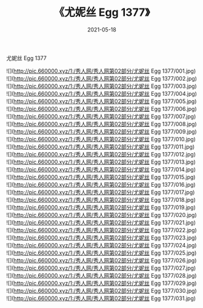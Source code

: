 ﻿---
layout: post
title:  《尤妮丝 Egg 1377》
date:   2021-05-18
img: http://pic.660000.xyz/1:/秀人网/秀人网第02部分/尤妮丝 Egg 1377/000.jpg
categories: [美女, 清纯, 唯美]
---

尤妮丝 Egg 1377

  ![](http://pic.660000.xyz/1:/秀人网/秀人网第02部分/尤妮丝 Egg 1377/001.jpg) <br> ![](http://pic.660000.xyz/1:/秀人网/秀人网第02部分/尤妮丝 Egg 1377/002.jpg) <br> ![](http://pic.660000.xyz/1:/秀人网/秀人网第02部分/尤妮丝 Egg 1377/003.jpg) <br> ![](http://pic.660000.xyz/1:/秀人网/秀人网第02部分/尤妮丝 Egg 1377/004.jpg) <br> ![](http://pic.660000.xyz/1:/秀人网/秀人网第02部分/尤妮丝 Egg 1377/005.jpg) <br> ![](http://pic.660000.xyz/1:/秀人网/秀人网第02部分/尤妮丝 Egg 1377/006.jpg) <br> ![](http://pic.660000.xyz/1:/秀人网/秀人网第02部分/尤妮丝 Egg 1377/007.jpg) <br> ![](http://pic.660000.xyz/1:/秀人网/秀人网第02部分/尤妮丝 Egg 1377/008.jpg) <br> ![](http://pic.660000.xyz/1:/秀人网/秀人网第02部分/尤妮丝 Egg 1377/009.jpg) <br> ![](http://pic.660000.xyz/1:/秀人网/秀人网第02部分/尤妮丝 Egg 1377/010.jpg) <br> ![](http://pic.660000.xyz/1:/秀人网/秀人网第02部分/尤妮丝 Egg 1377/011.jpg) <br> ![](http://pic.660000.xyz/1:/秀人网/秀人网第02部分/尤妮丝 Egg 1377/012.jpg) <br> ![](http://pic.660000.xyz/1:/秀人网/秀人网第02部分/尤妮丝 Egg 1377/013.jpg) <br> ![](http://pic.660000.xyz/1:/秀人网/秀人网第02部分/尤妮丝 Egg 1377/014.jpg) <br> ![](http://pic.660000.xyz/1:/秀人网/秀人网第02部分/尤妮丝 Egg 1377/015.jpg) <br> ![](http://pic.660000.xyz/1:/秀人网/秀人网第02部分/尤妮丝 Egg 1377/016.jpg) <br> ![](http://pic.660000.xyz/1:/秀人网/秀人网第02部分/尤妮丝 Egg 1377/017.jpg) <br> ![](http://pic.660000.xyz/1:/秀人网/秀人网第02部分/尤妮丝 Egg 1377/018.jpg) <br> ![](http://pic.660000.xyz/1:/秀人网/秀人网第02部分/尤妮丝 Egg 1377/019.jpg) <br> ![](http://pic.660000.xyz/1:/秀人网/秀人网第02部分/尤妮丝 Egg 1377/020.jpg) <br> ![](http://pic.660000.xyz/1:/秀人网/秀人网第02部分/尤妮丝 Egg 1377/021.jpg) <br> ![](http://pic.660000.xyz/1:/秀人网/秀人网第02部分/尤妮丝 Egg 1377/022.jpg) <br> ![](http://pic.660000.xyz/1:/秀人网/秀人网第02部分/尤妮丝 Egg 1377/023.jpg) <br> ![](http://pic.660000.xyz/1:/秀人网/秀人网第02部分/尤妮丝 Egg 1377/024.jpg) <br> ![](http://pic.660000.xyz/1:/秀人网/秀人网第02部分/尤妮丝 Egg 1377/025.jpg) <br> ![](http://pic.660000.xyz/1:/秀人网/秀人网第02部分/尤妮丝 Egg 1377/026.jpg) <br> ![](http://pic.660000.xyz/1:/秀人网/秀人网第02部分/尤妮丝 Egg 1377/027.jpg) <br> ![](http://pic.660000.xyz/1:/秀人网/秀人网第02部分/尤妮丝 Egg 1377/028.jpg) <br> ![](http://pic.660000.xyz/1:/秀人网/秀人网第02部分/尤妮丝 Egg 1377/029.jpg) <br> ![](http://pic.660000.xyz/1:/秀人网/秀人网第02部分/尤妮丝 Egg 1377/030.jpg) <br> ![](http://pic.660000.xyz/1:/秀人网/秀人网第02部分/尤妮丝 Egg 1377/031.jpg) <br>